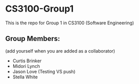 # CS3100-Group1

This is the repo for Group 1 in CS3100 (Software Engineering)


## Group Members: 
(add yourself when you are added as a collaborator)
- Curtis Brinker
- Midori Lynch
- Jason Love (Testing VS push)
- Stella White
